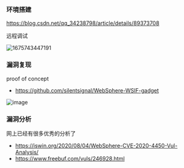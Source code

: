 
### 环境搭建

https://blog.csdn.net/qq_34238798/article/details/89373708


远程调试

![1675743447191](https://user-images.githubusercontent.com/55024146/217256532-c1d6e8b1-a351-4961-830b-842ebcca27ac.png)



### 漏洞复现

proof of concept

- https://github.com/silentsignal/WebSphere-WSIF-gadget

![image](https://user-images.githubusercontent.com/55024146/217257688-5ac302df-95e2-48f0-8b1c-a4fd4f64f521.png)



### 漏洞分析

网上已经有很多优秀的分析了

- https://iswin.org/2020/08/04/WebSphere-CVE-2020-4450-Vul-Analysis/
- https://www.freebuf.com/vuls/246928.html
